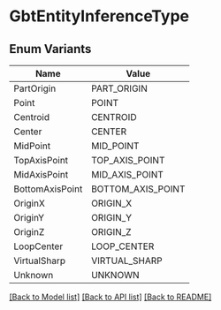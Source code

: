 # GbtEntityInferenceType

## Enum Variants

| Name | Value |
|---- | -----|
| PartOrigin | PART_ORIGIN |
| Point | POINT |
| Centroid | CENTROID |
| Center | CENTER |
| MidPoint | MID_POINT |
| TopAxisPoint | TOP_AXIS_POINT |
| MidAxisPoint | MID_AXIS_POINT |
| BottomAxisPoint | BOTTOM_AXIS_POINT |
| OriginX | ORIGIN_X |
| OriginY | ORIGIN_Y |
| OriginZ | ORIGIN_Z |
| LoopCenter | LOOP_CENTER |
| VirtualSharp | VIRTUAL_SHARP |
| Unknown | UNKNOWN |


[[Back to Model list]](../README.md#documentation-for-models) [[Back to API list]](../README.md#documentation-for-api-endpoints) [[Back to README]](../README.md)


